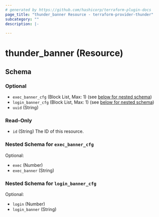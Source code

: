 ```yaml
---
# generated by https://github.com/hashicorp/terraform-plugin-docs
page_title: "thunder_banner Resource - terraform-provider-thunder"
subcategory: ""
description: |-
  
---
```


# thunder_banner (Resource)





<!-- schema generated by tfplugindocs -->
## Schema

### Optional

- `exec_banner_cfg` (Block List, Max: 1) (see [below for nested schema](#nestedblock--exec_banner_cfg))
- `login_banner_cfg` (Block List, Max: 1) (see [below for nested schema](#nestedblock--login_banner_cfg))
- `uuid` (String)

### Read-Only

- `id` (String) The ID of this resource.

<a id="nestedblock--exec_banner_cfg"></a>
### Nested Schema for `exec_banner_cfg`

Optional:

- `exec` (Number)
- `exec_banner` (String)


<a id="nestedblock--login_banner_cfg"></a>
### Nested Schema for `login_banner_cfg`

Optional:

- `login` (Number)
- `login_banner` (String)


